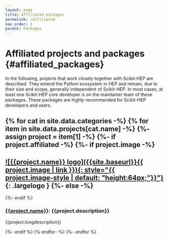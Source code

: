 ```yaml
---
layout: page
title: Affiliated packages
permalink: /affiliated
nav_order: 1
parent: Packages
---
```



Affiliated projects and packages {#affiliated_packages}
================================

In the following, projects that work closely together with Scikit-HEP are described. They extend the Python ecosystem in HEP and remain, due to their size and scope, generally independent of Scikit-HEP. In most cases, at least one Scikit-HEP core developer is on the maintainer team of these packages. These packages are highly recommended for Scikit-HEP developers and users.

{% for cat in site.data.categories -%}
{% for item in site.data.projects[cat.name] -%}
{%- assign project = item[1] -%}
{%- if project.affiliated -%}
{%- if project.image -%}
---
[![{{project.name}} logo]({{site.baseurl}}{{ project.image | link }}){: style="{{ project.image-style | default: "height:64px;"}}"}]({{project.url}}){: .largelogo }
{%- else -%}
---
{%- endif %}

### [{{project.name}}]({{project.url}}): {{project.description}}

{{project.longdescription}}

{%- endif %}
{% endfor -%}
{%- endfor %}

